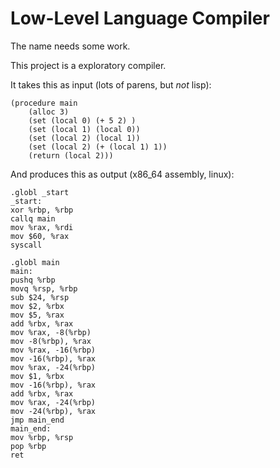 # Low-Level Language Compiler

The name needs some work.

This project is a exploratory compiler. 

It takes this as input (lots of parens, but *not* lisp):

```
(procedure main 
    (alloc 3)
    (set (local 0) (+ 5 2) )
    (set (local 1) (local 0))
    (set (local 2) (local 1))
    (set (local 2) (+ (local 1) 1))
    (return (local 2)))
```

And produces this as output (x86_64 assembly, linux):

```assembly
.globl _start
_start:
xor %rbp, %rbp
callq main
mov %rax, %rdi
mov $60, %rax
syscall

.globl main
main:
pushq %rbp
movq %rsp, %rbp
sub $24, %rsp
mov $2, %rbx
mov $5, %rax
add %rbx, %rax
mov %rax, -8(%rbp)
mov -8(%rbp), %rax
mov %rax, -16(%rbp)
mov -16(%rbp), %rax
mov %rax, -24(%rbp)
mov $1, %rbx
mov -16(%rbp), %rax
add %rbx, %rax
mov %rax, -24(%rbp)
mov -24(%rbp), %rax
jmp main_end
main_end:
mov %rbp, %rsp
pop %rbp
ret
```
